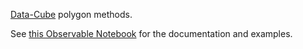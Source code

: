 [Data-Cube](https://github.com/gjmcn/data-cube) polygon methods.

See [this Observable Notebook](https://beta.observablehq.com/@gjmcn/data-cube-polygons-and-hullst) for the documentation and examples.